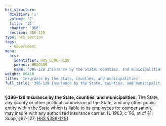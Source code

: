 ```yaml
---
hrs_structure:
  division: '1'
  volume: '7'
  title: '21'
  chapter: '386'
  section: 386-128
type: hrs_section
tags:
  - Government
menu:
  hrs:
    identifier: HRS_0386-0128
    parent: HRS0386
    name: '386-128 Insurance by the State, counties, and municipalities'
weight: 80410
title: 'Insurance by the State, counties, and municipalities'
full_title: '386-128 Insurance by the State, counties, and municipalities'
---
```

**§386-128 Insurance by the State, counties, and municipalities.** The State, any county or other political subdivision of the State, and any other public entity within the State which is liable to its employees for compensation, may insure with any authorized insurance carrier. [L 1963, c 116, pt of §1; Supp, §97-127; [HRS §386-128](/title-21/chapter-386/section-386-128/)]